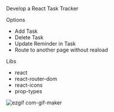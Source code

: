 Develop a React Task Tracker <br/>

Options<br/>
  - Add Task<br/>
  - Delete Task<br/>
  - Update Reminder in Task<br/>
  - Route to another page without reaload<br/>
  
 Libs<br/>
  - react<br/>
  - react-router-dom<br/>
  - react-icons<br/>
  - prop-types<br/>
  
  
  
  



![ezgif com-gif-maker](https://user-images.githubusercontent.com/26384546/160863978-10b929fc-3e96-4d06-89ab-6e4624655db4.gif)

